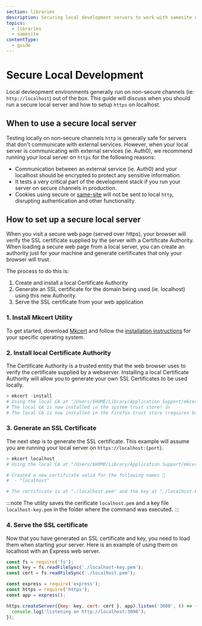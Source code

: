 ```yaml
---
section: libraries
description: Securing local development servers to work with samesite cookies
topics:
  - libraries
  - samesite
contentType:
  - guide
---
```


# Secure Local Development
Local devleopment environments generally run on non-secure channels (ie: `http://localhost`) out of the box.  This guide will discuss when you should run a secure local server and how to setup `https` on localhost.

## When to use a secure local server
Testing locally on non-secure channels `http` is generally safe for servers that don't communicate with external services.  However, when your local server is communicating with external services (ie. Auth0), we recommend running your local server on `https` for the following reasons:

- Communication between an external service (ie. Auth0) and your localhost should be encrypted to protect any sensitive information.
- It tests a very critical part of the development stack if you run your server on secure channels in production.
- Cookies using secure or [same-site](https://auth0.com/blog/browser-behavior-changes-what-developers-need-to-know/) will not be sent to local `http`, disrupting authentication and other functionality.

## How to set up a secure local server
When you visit a secure web page (served over https), your browser will verify the SSL certificate supplied by the server with a Certificate Authority. When loading a secure web page from a local server, you can create an authority just for your machine and generate certificates that only your browser will trust.

The process to do this is:

1. Create and install a local Certificate Authority
2. Generate an SSL certificate for the domain being used (ie. localhost) using this new Authority.
3. Serve the SSL certificate from your web application

### 1. Install Mkcert Utility
To get started, download [Mkcert](https://github.com/FiloSottile/mkcert) and follow the [installation instructions](https://github.com/FiloSottile/mkcert#installation) for your specific operating system.

### 2. Install local Certificate Authority
The Certificate Authority is a trusted entity that the web browser uses to verify the certificate supplied by a webserver.  Installing a local Certificate Authority will allow you to generate your own SSL Certificates to be used locally.

```powershell
> mkcert -install
# Using the local CA at "/Users/$HOME/Library/Application Support/mkcert" ✨
# The local CA is now installed in the system trust store! 👍
# The local CA is now installed in the Firefox trust store (requires browser restart)! 🦊
```

### 3. Generate an SSL Certificate
The next step is to generate the SSL certificate. This example will assume you are running your local server on `https://localhost:{port}`.

```powershell
> mkcert localhost
# Using the local CA at "/Users/$HOME/Library/Application Support/mkcert" ✨

# Created a new certificate valid for the following names 📜
#  - "localhost"

# The certificate is at "./localhost.pem" and the key at "./localhost-key.pem" ✅
```

:::note
The utility saves the cerificate `localhost.pem` and a key file `localhost-key.pem` in the folder where the command was executed.
:::

### 4. Serve the SSL certificate
Now that you have generated an SSL certificate and key, you need to load them when starting your server.  Here is an example of using them on localhost with an Express web server.

```js
const fs = require('fs');
const key = fs.readFileSync('./localhost-key.pem');
const cert = fs.readFileSync('./localhost.pem');

const express = require('express');
const https = require('https');
const app = express();

https.createServer({key: key, cert: cert }, app).listen('3000', () => {
  console.log('listening on http://localhost:3000');
});
```
